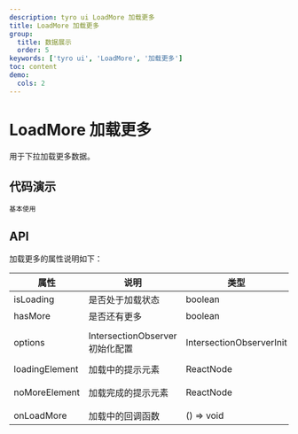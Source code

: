 ```yaml
---
description: tyro ui LoadMore 加载更多
title: LoadMore 加载更多
group:
  title: 数据展示
  order: 5
keywords: ['tyro ui', 'LoadMore', '加载更多']
toc: content
demo:
  cols: 2
---
```


# LoadMore 加载更多

用于下拉加载更多数据。

## 代码演示

<code src="./demo/basic.tsx">基本使用</code>

## API

加载更多的属性说明如下：

| 属性           | 说明                            | 类型                     | 默认值                  |
| -------------- | ------------------------------- | ------------------------ | ----------------------- |
| isLoading      | 是否处于加载状态                | boolean                  | false                   |
| hasMore        | 是否还有更多                    | boolean                  | false                   |
| options        | IntersectionObserver 初始化配置 | IntersectionObserverInit | { rootMargin: '100px' } |
| loadingElement | 加载中的提示元素                | ReactNode                | '加载中...'             |
| noMoreElement  | 加载完成的提示元素              | ReactNode                | '没有更多内容了'        |
| onLoadMore     | 加载中的回调函数                | () => void               | -                       |
